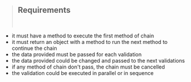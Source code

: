 > ## Requirements
>
> <br>

- it must have a method to execute the first method of chain
- it must return an object with a method to run the next method to continue the chain
- the data provided must be passed for each validation
- the data provided could be changed and passed to the next validations
- if any method of chain don't pass, the chain must be cancelled
- the validation could be executed in parallel or in sequence
